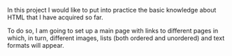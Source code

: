 In this project I would like to put into practice the basic knowledge about HTML that I have acquired so far.

To do so, I am going to set up a main page with links to different pages in which, in turn, different images, lists (both ordered and unordered) and text formats will appear.